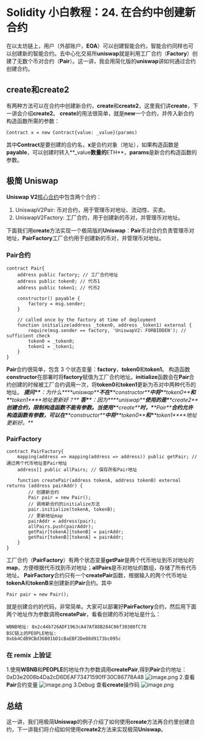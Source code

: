 # Solidity 小白教程：24. 在合约中创建新合约

在以太坊链上，用户（外部账户，**EOA**）可以创建智能合约，智能合约同样也可以创建新的智能合约。去中心化交易所**uniswap**就是利用工厂合约（**Factory**）创建了无数个币对合约（**Pair**）。这一讲，我会用简化版的**uniswap**讲如何通过合约创建合约。

## **create**和**create2**

有两种方法可以在合约中创建新合约，**create**和**create2**，这里我们讲**create**，下一讲会介绍**create2**。
**create**的用法很简单，就是**new**一个合约，并传入新合约构造函数所需的参数：

```solidity
Contract x = new Contract{value: _value}(params)
```

其中**Contract**是要创建的合约名，**x**是合约对象（地址），如果构造函数是**payable**，可以创建时转入**\_value**数量的**ETH**，**params**是新合约构造函数的参数。

## 极简 Uniswap

**Uniswap V2**[核心合约](https://github.com/Uniswap/v2-core/tree/master/contracts)中包含两个合约：

1. UniswapV2Pair: 币对合约，用于管理币对地址、流动性、买卖。
2. UniswapV2Factory: 工厂合约，用于创建新的币对，并管理币对地址。

下面我们用**create**方法实现一个极简版的**Uniswap**：**Pair**币对合约负责管理币对地址，**PairFactory**工厂合约用于创建新的币对，并管理币对地址。

### **Pair**合约

```solidity
contract Pair{
    address public factory; // 工厂合约地址
    address public token0; // 代币1
    address public token1; // 代币2

    constructor() payable {
        factory = msg.sender;
    }

    // called once by the factory at time of deployment
    function initialize(address _token0, address _token1) external {
        require(msg.sender == factory, 'UniswapV2: FORBIDDEN'); // sufficient check
        token0 = _token0;
        token1 = _token1;
    }
}
```

**Pair**合约很简单，包含 3 个状态变量：**factory**，**token0**和**token1**。
构造函数**constructor**在部署时将**factory**赋值为工厂合约地址。**initialize**函数会在**Pair**合约创建的时候被工厂合约调用一次，将**token0**和**token1**更新为币对中两种代币的地址。
_**提问\*\***：为什么\***\*uniswap\*\***不在\***\*constructor\*\***中将\***\*token0\*\***和\***\*token1\*\***地址更新好？\*\*_
_**答\*\***：因为\***\*uniswap\*\***使用的是\***\*create2\*\***创建合约，限制构造函数不能有参数。当使用\***\*create\*\***时，\***\*Pair\*\***合约允许构造函数有参数，可以在\***\*constructor\*\***中将\***\*token0\*\***和\***\*token1\*\***地址更新好。\*\*_

### **PairFactory**

```solidity
contract PairFactory{
    mapping(address => mapping(address => address)) public getPair; // 通过两个代币地址查Pair地址
    address[] public allPairs; // 保存所有Pair地址

    function createPair(address tokenA, address tokenB) external returns (address pairAddr) {
        // 创建新合约
        Pair pair = new Pair();
        // 调用新合约的initialize方法
        pair.initialize(tokenA, tokenB);
        // 更新地址map
        pairAddr = address(pair);
        allPairs.push(pairAddr);
        getPair[tokenA][tokenB] = pairAddr;
        getPair[tokenB][tokenA] = pairAddr;
    }
}
```

工厂合约（**PairFactory**）有两个状态变量**getPair**是两个代币地址到币对地址的**map**，方便根据代币找到币对地址；**allPairs**是币对地址的数组，存储了所有代币地址。
**PairFactory**合约只有一个**createPair**函数，根据输入的两个代币地址**tokenA**和**tokenB**来创建新的**Pair**合约。其中

```solidity
Pair pair = new Pair();
```

就是创建合约的代码，非常简单。大家可以部署好**PairFactory**合约，然后用下面两个地址作为参数调用**createPair**，看看创建的币对地址是什么：

```
WBNB地址: 0x2c44b726ADF1963cA47Af88B284C06f30380fC78
BSC链上的PEOPLE地址:
0xbb4CdB9CBd36B01bD1cBaEBF2De08d9173bc095c
```

### 在 remix 上验证

1.使用**WBNB**和**PEOPLE**的地址作为参数调用**createPair**,得到**Pair**合约地址：0xD3e2008b4Da2cD6DEAF73471590fF30C86778A48
![image.png](https://cdn.nlark.com/yuque/0/2023/png/97322/1695525215547-1dfd1f0d-7dd1-4c5e-9b7c-fead299e9945.png#averageHue=%2327293c&clientId=u7c4a7895-7eee-4&from=paste&id=uf9119d2d&originHeight=942&originWidth=1920&originalType=url&ratio=2&rotation=0&showTitle=false&size=192680&status=done&style=none&taskId=ucf67d753-9830-48f9-89f6-5d26ac992ec&title=) 2.查看**Pair**合约变量
![image.png](https://cdn.nlark.com/yuque/0/2023/png/97322/1695525215551-25c1ddc0-5e7e-4421-84d1-ce85fc6d488a.png#averageHue=%23282a3e&clientId=u7c4a7895-7eee-4&from=paste&id=uf4fee54c&originHeight=942&originWidth=1920&originalType=url&ratio=2&rotation=0&showTitle=false&size=198557&status=done&style=none&taskId=u3612364a-5a3f-498b-9cb6-529ce345e4c&title=)
3.Debug 查看**create**操作码
![image.png](https://cdn.nlark.com/yuque/0/2023/png/97322/1695525215584-acc46af1-630e-4e9b-a57c-bdaa5ba09d8a.png#averageHue=%23272b40&clientId=u7c4a7895-7eee-4&from=paste&id=u1c917e16&originHeight=942&originWidth=1920&originalType=url&ratio=2&rotation=0&showTitle=false&size=222056&status=done&style=none&taskId=u84dbb495-336b-4902-a8ac-e9c6e0e326f&title=)

## 总结

这一讲，我们用极简**Uniswap**的例子介绍了如何使用**create**方法再合约里创建合约，下一讲我们将介绍如何使用**create2**方法来实现极简**Uniswap**。
